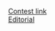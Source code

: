 [Contest link](https://toph.co/c/buet-inter-university-2022)
<br>
[Editorial](https://drive.google.com/file/d/1Urqsv7_KbEtJaJ_xBZzXrdggYocELYPa/view?fbclid=IwAR3KM4ncPmvWpVINYllYisoJuSjAK2YScY1kVfQJgzYShIE7TZOF9atCQlk)

